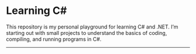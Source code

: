 # Learning C#

This repository is my personal playground for learning C# and .NET.
I’m starting out with small projects to understand the basics of coding, compiling, and running programs in C#.

---